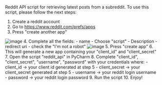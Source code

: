 Reddit API script for retrieving latest posts from a subreddit.
To use this script, please follow the next steps:
  1. Create a reddit account
  2. Go to https://www.reddit.com/prefs/apps 
  3. Press "create another app"

  ![image](https://github.com/user-attachments/assets/a447859d-b065-4cbe-b3e9-bfeef62ebb96)
  4. Complete all the fields:
       - name
       - Choose "script"
       - Description
       - redirect uri
       - check the "I'm not a robot"
![image](https://github.com/user-attachments/assets/b05b3159-c60b-4c9e-b627-9e9af96cfb3a)
  5. Press "create app"
  6. This will generate a new app containing your "client_id" and "client_secret"
  7. Open the script "reddit_api" in PyCharm
  8. Complete "client_id", "client_secret", "username", "password" with your credentials where:
     - client_id -> your client id generated at step 5
     - client_secret -> your client_secret generated at step 5
     - username -> your reddit login username
     - password -> your reddit login password
  9. Run the script
  10. Enjoy!
